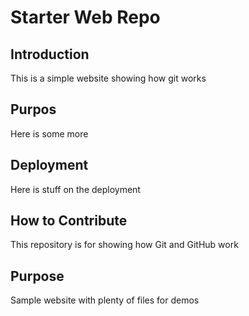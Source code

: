 # Starter Web Repo
## Introduction
This is a simple website showing how git works

## Purpos 
Here is some more 

## Deployment
Here is stuff on the deployment

## How to Contribute

This repository is for showing how Git and GitHub work

## Purpose

Sample website with plenty of files for demos
